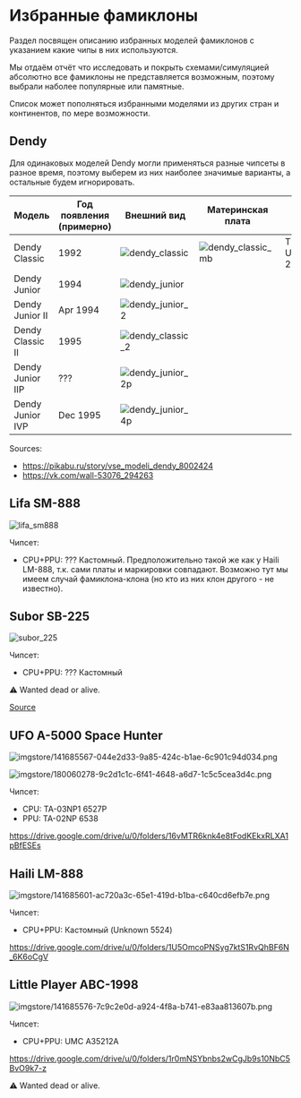 # Избранные фамиклоны

Раздел посвящен описанию избранных моделей фамиклонов с указанием какие чипы в них используются.

Мы отдаём отчёт что исследовать и покрыть схемами/симуляцией абсолютно все фамиклоны не представляется возможным, поэтому выбрали наболее популярные или памятные.

Список может пополняться избранными моделями из других стран и континентов, по мере возможности.

## Dendy

Для одинаковых моделей Dendy могли применяться разные чипсеты в разное время, поэтому выберем из них наиболее значимые варианты, а остальные будем игнорировать.

|Модель|Год появления (примерно)|Внешний вид|Материнская плата|Чипсет|
|---|---|---|---|---|
|Dendy Classic|1992|![dendy_classic](imgstore/dendy_classic.jpg)|![dendy_classic_mb](imgstore/dendy_classic_mb.jpg)|T1818P, UM6561F-2|
|Dendy Junior|1994|![dendy_junior](imgstore/dendy_junior.jpg)| | |
|Dendy Junior II|Apr 1994|![dendy_junior_2](imgstore/dendy_junior_2.jpg)| | |
|Dendy Classic II|1995|![dendy_classic_2](imgstore/dendy_classic_2.jpg)| | |
|Dendy Junior IIP|???|![dendy_junior_2p](imgstore/dendy_junior_2p.jpg)| | |
|Dendy Junior IVP|Dec 1995|![dendy_junior_4p](imgstore/dendy_junior_4p.jpg)| | |

Sources:
- https://pikabu.ru/story/vse_modeli_dendy_8002424
- https://vk.com/wall-53076_294263

## Lifa SM-888

![lifa_sm888](imgstore/lifa_sm888.jpg)

Чипсет:
- CPU+PPU: ??? Кастомный. Предположительно такой же как у Haili LM-888, т.к. сами платы и маркировки совпадают. Возможно тут мы имеем случай фамиклона-клона (но кто из них клон другого - не известно).

## Subor SB-225

![subor_225](imgstore/subor_225.jpg)

Чипсет:
- CPU+PPU: ??? Кастомный

:warning: Wanted dead or alive.

[Source](https://dendygames.wordpress.com/2012/02/07/subor-%D1%81%D0%B0%D0%BC%D1%8B%D0%B9-%D0%BF%D0%BE%D0%BF%D1%83%D0%BB%D1%8F%D1%80%D0%BD%D1%8B%D0%B9-%D1%84%D0%B0%D0%BC%D0%B8%D0%BA%D0%BB%D0%BE%D0%BD-part-1/)

## UFO A-5000 Space Hunter

![imgstore/141685567-044e2d33-9a85-424c-b1ae-6c901c94d034.png](imgstore/141685567-044e2d33-9a85-424c-b1ae-6c901c94d034.png)

![imgstore/180060278-9c2d1c1c-6f41-4648-a6d7-1c5c5cea3d4c.png](imgstore/180060278-9c2d1c1c-6f41-4648-a6d7-1c5c5cea3d4c.png)

Чипсет:
- CPU: TA-03NP1 6527P
- PPU: TA-02NP 6538

https://drive.google.com/drive/u/0/folders/16vMTR6knk4e8tFodKEkxRLXA1pBfESEs

## Haili LM-888

![imgstore/141685601-ac720a3c-65e1-419d-b1ba-c640cd6efb7e.png](imgstore/141685601-ac720a3c-65e1-419d-b1ba-c640cd6efb7e.png)

Чипсет:
- CPU+PPU: Кастомный (Unknown 5524)

https://drive.google.com/drive/u/0/folders/1U5OmcoPNSyg7ktS1RvQhBF6N_6K6oCgV

## Little Player ABC-1998

![imgstore/141685576-7c9c2e0d-a924-4f8a-b741-e83aa813607b.png](imgstore/141685576-7c9c2e0d-a924-4f8a-b741-e83aa813607b.png)

Чипсет:
- CPU+PPU: UMC A35212A

https://drive.google.com/drive/u/0/folders/1r0mNSYbnbs2wCgJb9s10NbC5BvO9k7-z

:warning: Wanted dead or alive.
